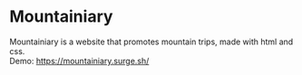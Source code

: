 # Mountainiary
Mountainiary is a website that promotes mountain trips, made with html and css.  
Demo: https://mountainiary.surge.sh/
